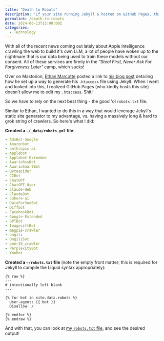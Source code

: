 ```yaml
---
title: "Death to Robots"
description: "If your site running Jekyll & hosted on GitHub Pages, this post is for you."
permalink: /death-to-robots
date: 2024-06-13T15:00:00Z
categories: 
  - Technology
---
```


With all of the recent news coming out lately about Apple Intelligence crawling the web to build it's own LLM, a lot of people have woken up to the nightmare that is our data being used to train these models without our consent. All of these services are firmly in the *"Steal First, Never Ask For Forgiveness Later"* camp, which sucks!

Over on Mastodon, [Ethan Marcotte](https://follow.ethanmarcotte.com/@beep) posted a link to [his blog post](https://ethanmarcotte.com/wrote/blockin-bots/) detailing how he set up a way to generate his `.htaccess` file using Jekyll. When I went and looked into this, I realized GitHub Pages (who kindly hosts this site) doesn't allow me to edit my `.htaccess`. Shit!

So we have to rely on the next best thing - the good 'ol `robots.txt` file.

Similar to Ethan, I wanted to do this in a way that would leverage Jekyll's static site generator to my advantage, vs. having a massively long & hard to grok string of crawlers. So here's what I did:

**Created a `~/_data/robots.yml` file**:

```yml
- AdsBot-Google
- Amazonbot
- anthropic-ai
- Applebot
- Applebot-Extended
- AwarioRssBot
- AwarioSmartBot
- Bytespider
- CCBot
- ChatGPT
- ChatGPT-User
- Claude-Web
- ClaudeBot
- cohere-ai
- DataForSeoBot
- Diffbot
- FacebookBot
- Google-Extended
- GPTBot
- ImagesiftBot
- magpie-crawler
- omgili
- Omgilibot
- peer39_crawler
- PerplexityBot
- YouBot
```

**Created a `~/robots.txt` file** (note the empty front matter; this is required for Jekyll to compile the Liquid syntax appropriately):

```liquid
{% raw %}
---
# intentionally left blank
---

{% for bot in site.data.robots %}
  User-agent: {{ bot }}
  Disallow: /
  
{% endfor %}
{% endraw %}
```

And with that, you can look at [my `robots.txt` file](/robots.txt), and see the desired output!
